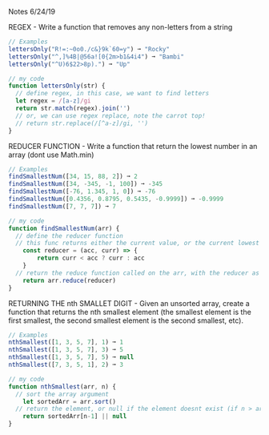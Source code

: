 Notes 6/24/19

REGEX -
Write a function that removes any non-letters from a string

```js
// Examples
lettersOnly("R!=:~0o0./c&}9k`60=y") ➞ "Rocky"
lettersOnly("^,]%4B|@56a![0{2m>b1&4i4") ➞ "Bambi"
lettersOnly("^U)6$22>8p).") ➞ "Up"

// my code
function lettersOnly(str) {
  // define regex, in this case, we want to find letters
  let regex = /[a-z]/gi
  return str.match(regex).join('')
  // or, we can use regex replace, note the carrot top!
  // return str.replace(/[^a-z]/gi, '')
}
```

REDUCER FUNCTION -
Write a function that return the lowest number in an array (dont use Math.min)

```js
// Examples
findSmallestNum([34, 15, 88, 2]) ➞ 2
findSmallestNum([34, -345, -1, 100]) ➞ -345
findSmallestNum([-76, 1.345, 1, 0]) ➞ -76
findSmallestNum([0.4356, 0.8795, 0.5435, -0.9999]) ➞ -0.9999
findSmallestNum([7, 7, 7]) ➞ 7

// my code
function findSmallestNum(arr) {
  // define the reducer function
  // this func returns either the current value, or the current lowest value
	const reducer = (acc, curr) => {
		return curr < acc ? curr : acc
	}
  // return the reduce function called on the arr, with the reducer as the arg
	return arr.reduce(reducer)
}
```

RETURNING THE nth SMALLET DIGIT -
Given an unsorted array, create a function that returns the nth smallest
element (the smallest element is the first smallest, the second smallest
element is the second smallest, etc).

```js
// Examples
nthSmallest([1, 3, 5, 7], 1) ➞ 1
nthSmallest([1, 3, 5, 7], 3) ➞ 5
nthSmallest([1, 3, 5, 7], 5) ➞ null
nthSmallest([7, 3, 5, 1], 2) ➞ 3

// my code
function nthSmallest(arr, n) {
  // sort the array argument
	let sortedArr = arr.sort()
  // return the element, or null if the element doesnt exist (if n > arr.length)
	return sortedArr[n-1] || null
}
```
